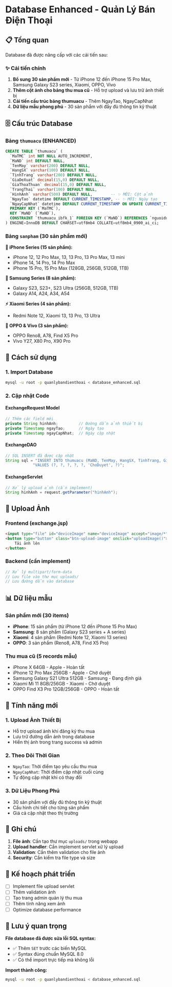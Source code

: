 # Database Enhanced - Quản Lý Bán Điện Thoại

## 📋 Tổng quan

Database đã được nâng cấp với các cải tiến sau:

### ✨ Cải tiến chính

1. **Bổ sung 30 sản phẩm mới** - Từ iPhone 12 đến iPhone 15 Pro Max, Samsung Galaxy S23 series, Xiaomi, OPPO, Vivo
2. **Thêm cột ảnh cho bảng thu mua cũ** - Hỗ trợ upload và lưu trữ ảnh thiết bị
3. **Cải tiến cấu trúc bảng thumuacu** - Thêm NgayTao, NgayCapNhat
4. **Dữ liệu mẫu phong phú** - 30 sản phẩm với đầy đủ thông tin kỹ thuật

## 🗄️ Cấu trúc Database

### Bảng `thumuacu` (ENHANCED)

```sql
CREATE TABLE `thumuacu` (
  `MaTMC` int NOT NULL AUTO_INCREMENT,
  `MaND` int DEFAULT NULL,
  `TenMay` varchar(200) DEFAULT NULL,
  `HangSX` varchar(100) DEFAULT NULL,
  `TinhTrang` varchar(200) DEFAULT NULL,
  `GiaDeXuat` decimal(15,0) DEFAULT NULL,
  `GiaThoaThuan` decimal(15,0) DEFAULT NULL,
  `TrangThai` varchar(100) DEFAULT NULL,
  `HinhAnh` varchar(500) DEFAULT NULL,        -- ✨ MỚI: Cột ảnh
  `NgayTao` datetime DEFAULT CURRENT_TIMESTAMP, -- ✨ MỚI: Ngày tạo
  `NgayCapNhat` datetime DEFAULT CURRENT_TIMESTAMP ON UPDATE CURRENT_TIMESTAMP, -- ✨ MỚI: Ngày cập nhật
  PRIMARY KEY (`MaTMC`),
  KEY `MaND` (`MaND`),
  CONSTRAINT `thumuacu_ibfk_1` FOREIGN KEY (`MaND`) REFERENCES `nguoidung` (`MaND`) ON DELETE CASCADE
) ENGINE=InnoDB DEFAULT CHARSET=utf8mb4 COLLATE=utf8mb4_0900_ai_ci;
```

### Bảng `sanpham` (30 sản phẩm mới)

**🍎 iPhone Series (15 sản phẩm):**
- iPhone 12, 12 Pro Max, 13, 13 Pro, 13 Pro Max, 13 mini
- iPhone 14, 14 Pro, 14 Pro Max  
- iPhone 15 Pro, 15 Pro Max (128GB, 256GB, 512GB, 1TB)

**📱 Samsung Series (8 sản phẩm):**
- Galaxy S23, S23+, S23 Ultra (256GB, 512GB, 1TB)
- Galaxy A14, A24, A34, A54

**⚡ Xiaomi Series (4 sản phẩm):**
- Redmi Note 12, Xiaomi 13, 13 Pro, 13 Ultra

**🎨 OPPO & Vivo (3 sản phẩm):**
- OPPO Reno8, A78, Find X5 Pro
- Vivo Y27, X80 Pro, X90 Pro

## 🚀 Cách sử dụng

### 1. Import Database

```bash
mysql -u root -p quanlybandienthoai < database_enhanced.sql
```

### 2. Cập nhật Code

#### ExchangeRequest Model
```java
// Thêm các field mới
private String hinhAnh;         // Đường dẫn ảnh thiết bị
private Timestamp ngayTao;      // Ngày tạo
private Timestamp ngayCapNhat;  // Ngày cập nhật
```

#### ExchangeDAO
```java
// SQL INSERT đã được cập nhật
String sql = "INSERT INTO thumuacu (MaND, TenMay, HangSX, TinhTrang, GiaDeXuat, TrangThai, HinhAnh) " +
            "VALUES (?, ?, ?, ?, ?, 'ChoDuyet', ?)";
```

#### ExchangeServlet
```java
// Xử lý upload ảnh (cần implement)
String hinhAnh = request.getParameter("hinhAnh");
```

## 📸 Upload Ảnh

### Frontend (exchange.jsp)
```html
<input type="file" id="deviceImage" name="deviceImage" accept="image/*">
<button type="button" class="btn-upload-image" onclick="uploadImage()">
    Tải ảnh lên
</button>
```

### Backend (cần implement)
```java
// Xử lý multipart/form-data
// Lưu file vào thư mục uploads/
// Lưu đường dẫn vào database
```

## 📊 Dữ liệu mẫu

### Sản phẩm mới (30 items)
- **iPhone**: 15 sản phẩm (từ iPhone 12 đến iPhone 15 Pro Max)
- **Samsung**: 8 sản phẩm (Galaxy S23 series + A series)
- **Xiaomi**: 4 sản phẩm (Redmi Note 12, Xiaomi 13 series)
- **OPPO**: 3 sản phẩm (Reno8, A78, Find X5 Pro)

### Thu mua cũ (5 records mẫu)
- iPhone X 64GB - Apple - Hoàn tất
- iPhone 12 Pro Max 256GB - Apple - Chờ duyệt
- Samsung Galaxy S21 Ultra 512GB - Samsung - Đang định giá
- Xiaomi Mi 11 8GB/256GB - Xiaomi - Chờ duyệt
- OPPO Find X3 Pro 12GB/256GB - OPPO - Hoàn tất

## 🔧 Tính năng mới

### 1. Upload Ảnh Thiết Bị
- Hỗ trợ upload ảnh khi đăng ký thu mua
- Lưu trữ đường dẫn ảnh trong database
- Hiển thị ảnh trong trang success và admin

### 2. Theo Dõi Thời Gian
- `NgayTao`: Thời điểm tạo yêu cầu thu mua
- `NgayCapNhat`: Thời điểm cập nhật cuối cùng
- Tự động cập nhật khi có thay đổi

### 3. Dữ Liệu Phong Phú
- 30 sản phẩm với đầy đủ thông tin kỹ thuật
- Cấu hình chi tiết cho từng sản phẩm
- Giá cả cập nhật theo thị trường

## 📝 Ghi chú

1. **File ảnh**: Cần tạo thư mục `uploads/` trong webapp
2. **Upload handler**: Cần implement servlet xử lý upload
3. **Validation**: Cần thêm validation cho file ảnh
4. **Security**: Cần kiểm tra file type và size

## 🎯 Kế hoạch phát triển

- [ ] Implement file upload servlet
- [ ] Thêm validation ảnh
- [ ] Tạo trang admin quản lý thu mua
- [ ] Thêm tính năng xem ảnh
- [ ] Optimize database performance

## 🚨 Lưu ý quan trọng

**File database đã được sửa lỗi SQL syntax:**
- ✅ Thêm `SET` trước các biến MySQL
- ✅ Syntax đúng chuẩn MySQL 8.0
- ✅ Có thể import trực tiếp mà không lỗi

**Import thành công:**
```bash
mysql -u root -p quanlybandienthoai < database_enhanced.sql
```
